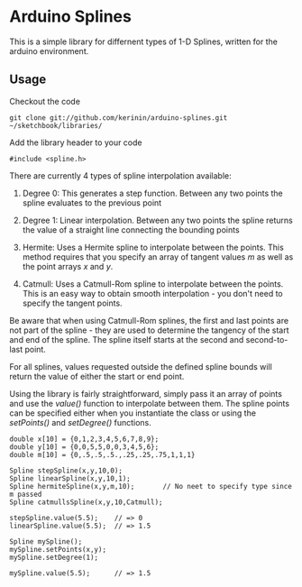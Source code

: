 Arduino Splines
===============

This is a simple library for differnent types of 1-D Splines, written
for the arduino environment.

Usage
---------------
Checkout the code

    git clone git://github.com/kerinin/arduino-splines.git ~/sketchbook/libraries/

Add the library header to your code

    #include <spline.h>

There are currently 4 types of spline interpolation available:

1. Degree 0:  This generates a step function.  Between any two points the
spline evaluates to the previous point

2. Degree 1:  Linear interpolation.  Between any two points the spline returns
the value of a straight line connecting the bounding points

3. Hermite:  Uses a Hermite spline to interpolate between the points.  This
method requires that you specify an array of tangent values _m_ as well as
the point arrays _x_ and _y_.

4. Catmull:  Uses a Catmull-Rom spline to interpolate between the points.  This
is an easy way to obtain smooth interpolation - you don't need to specify the
tangent points.

Be aware that when using Catmull-Rom splines, the first and last points
are not part of the spline - they are used to determine the tangency of the start
and end of the spline.  The spline itself starts at the second and second-to-last
point.

For all splines, values requested outside the defined spline bounds will return
the value of either the start or end point.

Using the library is fairly straightforward, simply pass it an array of points
and use the _value()_ function to interpolate between them.  The spline points 
can be specified either when you instantiate the class or using the _setPoints()_
and _setDegree()_ functions.

    double x[10] = {0,1,2,3,4,5,6,7,8,9};
    double y[10] = {0,0,5,5,0,0,3,4,5,6};
    double m[10] = {0,.5,.5,.5.,.25,.25,.75,1,1,1}

    Spline stepSpline(x,y,10,0);
    Spline linearSpline(x,y,10,1);
    Spline hermiteSpline(x,y,m,10);       // No neet to specify type since m passed
    Spline catmullsSpline(x,y,10,Catmull);

    stepSpline.value(5.5);    // => 0
    linearSpline.value(5.5);  // => 1.5

    Spline mySpline();
    mySpline.setPoints(x,y);
    mySpline.setDegree(1);

    mySpline.value(5.5);      // => 1.5


